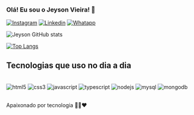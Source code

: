 ### Olá! Eu sou o Jeyson Vieira! 👋

[![Instagram](https://img.shields.io/badge/Instagram-E4405F?style=for-the-badge&logo=instagram&logoColor=white)](https://www.instagram.com/jeyson_vieir4/)
[![Linkedin](https://img.shields.io/badge/LinkedIn-0077B5?style=for-the-badge&logo=linkedin&logoColor=white)](www.linkedin.com/in/jeyson-vieira-dev)
[![Whatapp](https://img.shields.io/badge/WhatsApp-25D366?style=for-the-badge&logo=whatsapp&logoColor=white)](https://contate.me/jeyson-vieira)


![Jeyson GitHub stats](https://github-readme-stats.vercel.app/api?username=jeysonvieira&show_icons=true&theme=dracula)

[![Top Langs](https://github-readme-stats.vercel.app/api/top-langs/?username=anuraghazra&layout=compact)](https://github.com/anuraghazra/github-readme-stats)

## Tecnologias que uso no dia a dia

<div style="display : inline_block"><br>

<img align="center" alt="html5" src="https://img.shields.io/badge/HTML5-E34F26?style=for-the-badge&logo=html5&logoColor=white">
<img align="center" alt="css3" src="https://img.shields.io/badge/CSS3-1572B6?style=for-the-badge&logo=css3&logoColor=white">
<img align="center" alt="javascript" src="https://img.shields.io/badge/JavaScript-F7DF1E?style=for-the-badge&logo=javascript&logoColor=black">
<img align="center" alt="typescript" src="https://img.shields.io/badge/TypeScript-007ACC?style=for-the-badge&logo=typescript&logoColor=white">
<img align="center" alt="nodejs" src="https://img.shields.io/badge/Node.js-43853D?style=for-the-badge&logo=node.js&logoColor=white">

<img align="center" alt="mysql" src="https://img.shields.io/badge/MySQL-005C84?style=for-the-badge&logo=mysql&logoColor=white">
<img align="center" alt="mongodb" src="https://img.shields.io/badge/MongoDB-4EA94B?style=for-the-badge&logo=mongodb&logoColor=white">

</div><br>

Apaixonado por tecnologia 👨‍💻❤️
